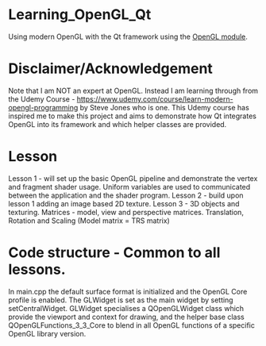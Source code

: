 # Learning_OpenGL_Qt
Using modern OpenGL with the Qt framework using the [OpenGL module](https://doc.qt.io/qt-6/qtopengl-index.html). 

# Disclaimer/Acknowledgement
Note that I am NOT an expert at OpenGL. Instead I am learning through from the 
Udemy Course - https://www.udemy.com/course/learn-modern-opengl-programming by Steve Jones who is one. This Udemy course has inspired me to make this project and aims to demonstrate how Qt integrates OpenGL into its framework and which helper classes are provided.

# Lesson
Lesson 1 - will set up the basic OpenGL pipeline and demonstrate the vertex and fragment shader usage. Uniform variables are used to communicated between the application and the shader program.
Lesson 2 - build upon lesson 1 adding an image based 2D texture.
Lesson 3 - 3D objects and texturing. Matrices - model, view and perspective matrices. Translation, Rotation and Scaling (Model matrix = TRS matrix)

# Code structure - Common to all lessons.
In main.cpp the default surface format is initialized and the OpenGL Core profile is enabled.
The GLWidget is set as the main widget by setting setCentralWidget.
GLWidget specialises a QOpenGLWidget class which provide the viewport and context for drawing, and the helper base class QOpenGLFunctions_3_3_Core to blend in all OpenGL functions of a specific OpenGL library version.
